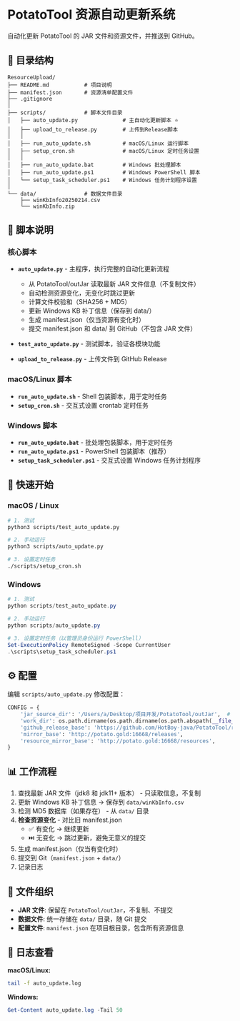 # PotatoTool 资源自动更新系统

自动化更新 PotatoTool 的 JAR 文件和资源文件，并推送到 GitHub。

## 📁 目录结构

```
ResourceUpload/
├── README.md           # 项目说明
├── manifest.json       # 资源清单配置文件
├── .gitignore         
│
├── scripts/            # 脚本文件目录
│   ├── auto_update.py              # 主自动化更新脚本 ⭐
│   ├── upload_to_release.py        # 上传到Release脚本
│   │
│   ├── run_auto_update.sh          # macOS/Linux 运行脚本
│   ├── setup_cron.sh               # macOS/Linux 定时任务设置
│   │
│   ├── run_auto_update.bat         # Windows 批处理脚本
│   ├── run_auto_update.ps1         # Windows PowerShell 脚本
│   └── setup_task_scheduler.ps1    # Windows 任务计划程序设置
│
└── data/               # 数据文件目录
    ├── winKbInfo20250214.csv
    └── winKbInfo.zip
```

## 🔧 脚本说明

### 核心脚本

- **`auto_update.py`** - 主程序，执行完整的自动化更新流程
  - 从 PotatoTool/outJar 读取最新 JAR 文件信息（不复制文件）
  - 自动检测资源变化，无变化时跳过更新
  - 计算文件校验和（SHA256 + MD5）
  - 更新 Windows KB 补丁信息（保存到 data/）
  - 生成 manifest.json（仅当资源有变化时）
  - 提交 manifest.json 和 data/ 到 GitHub（不包含 JAR 文件）

- **`test_auto_update.py`** - 测试脚本，验证各模块功能

- **`upload_to_release.py`** - 上传文件到 GitHub Release

### macOS/Linux 脚本

- **`run_auto_update.sh`** - Shell 包装脚本，用于定时任务
- **`setup_cron.sh`** - 交互式设置 crontab 定时任务

### Windows 脚本

- **`run_auto_update.bat`** - 批处理包装脚本，用于定时任务
- **`run_auto_update.ps1`** - PowerShell 包装脚本（推荐）
- **`setup_task_scheduler.ps1`** - 交互式设置 Windows 任务计划程序

## 🚀 快速开始

### macOS / Linux

```bash
# 1. 测试
python3 scripts/test_auto_update.py

# 2. 手动运行
python3 scripts/auto_update.py

# 3. 设置定时任务
./scripts/setup_cron.sh
```

### Windows

```powershell
# 1. 测试
python scripts/test_auto_update.py

# 2. 手动运行
python scripts/auto_update.py

# 3. 设置定时任务（以管理员身份运行 PowerShell）
Set-ExecutionPolicy RemoteSigned -Scope CurrentUser
.\scripts\setup_task_scheduler.ps1
```

## ⚙️ 配置

编辑 `scripts/auto_update.py` 修改配置：

```python
CONFIG = {
    'jar_source_dir': '/Users/a/Desktop/项目开发/PotatoTool/outJar',  # JAR 源目录
    'work_dir': os.path.dirname(os.path.dirname(os.path.abspath(__file__))),  # 工作目录（自动）
    'github_release_base': 'https://github.com/HotBoy-java/PotatoTool/releases/download',
    'mirror_base': 'http://potato.gold:16668/releases',
    'resource_mirror_base': 'http://potato.gold:16668/resources',
}
```

## 📊 工作流程

1. 查找最新 JAR 文件（jdk8 和 jdk11+ 版本） - 只读取信息，不复制
2. 更新 Windows KB 补丁信息 → 保存到 `data/winKbInfo.csv`
3. 检测 MD5 数据库（如果存在） - 从 `data/` 目录
4. **检查资源变化** - 对比旧 manifest.json
   - ✅ 有变化 → 继续更新
   - ⏭️ 无变化 → 跳过更新，避免无意义的提交
5. 生成 manifest.json（仅当有变化时）
6. 提交到 Git（`manifest.json` + `data/`）
7. 记录日志

## 📁 文件组织

- **JAR 文件**: 保留在 `PotatoTool/outJar`，不复制、不提交
- **数据文件**: 统一存储在 `data/` 目录，随 Git 提交
- **配置文件**: `manifest.json` 在项目根目录，包含所有资源信息

## 📝 日志查看

**macOS/Linux:**
```bash
tail -f auto_update.log
```

**Windows:**
```powershell
Get-Content auto_update.log -Tail 50
```